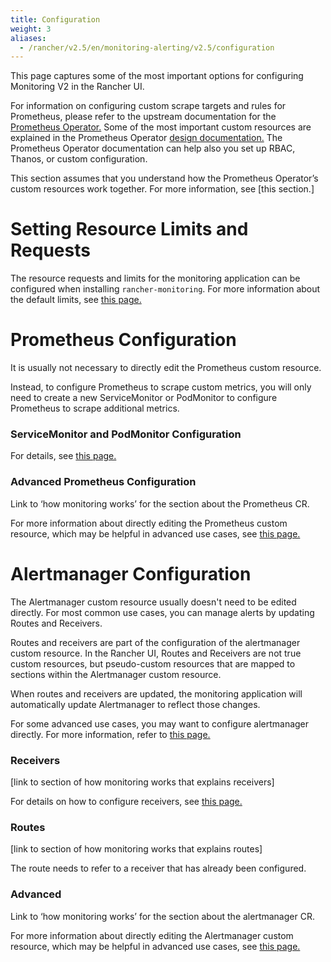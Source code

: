 ```yaml
---
title: Configuration
weight: 3
aliases:
  - /rancher/v2.5/en/monitoring-alerting/v2.5/configuration
---
```


This page captures some of the most important options for configuring Monitoring V2 in the Rancher UI.

For information on configuring custom scrape targets and rules for Prometheus, please refer to the upstream documentation for the [Prometheus Operator.](https://github.com/prometheus-operator/prometheus-operator) Some of the most important custom resources are explained in the Prometheus Operator [design documentation.](https://github.com/prometheus-operator/prometheus-operator/blob/master/Documentation/design.md) The Prometheus Operator documentation can help also you set up RBAC, Thanos, or custom configuration. 

This section assumes that you understand how the Prometheus Operator’s custom resources work together. For more information, see [this section.]

# Setting Resource Limits and Requests

The resource requests and limits for the monitoring application can be configured when installing `rancher-monitoring`. For more information about the default limits, see [this page.](./resource-limits)

# Prometheus Configuration

It is usually not necessary to directly edit the Prometheus custom resource.

Instead, to configure Prometheus to scrape custom metrics, you will only need to create a new ServiceMonitor or PodMonitor to configure Prometheus to scrape additional metrics.


### ServiceMonitor and PodMonitor Configuration

For details, see [this page.](./)

### Advanced Prometheus Configuration

Link to ‘how monitoring works’ for the section about the Prometheus CR. 

For more information about directly editing the Prometheus custom resource, which may be helpful in advanced use cases, see [this page.](./advanced/prometheus)

# Alertmanager Configuration

The Alertmanager custom resource usually doesn't need to be edited directly. For most common use cases, you can manage alerts by updating Routes and Receivers.

Routes and receivers are part of the configuration of the alertmanager custom resource. In the Rancher UI, Routes and Receivers are not true custom resources, but pseudo-custom resources that are mapped to sections within the Alertmanager custom resource.

When routes and receivers are updated, the monitoring application will automatically update Alertmanager to reflect those changes.

For some advanced use cases, you may want to configure alertmanager directly. For more information, refer to [this page.](./advanced/alertmanager)



### Receivers

[link to section of how monitoring works that explains receivers]

For details on how to configure receivers, see [this page.](./receiver)
### Routes
[link to section of how monitoring works that explains routes]

The route needs to refer to a receiver that has already been configured.

### Advanced

Link to ‘how monitoring works’ for the section about the alertmanager CR.

For more information about directly editing the Alertmanager custom resource, which may be helpful in advanced use cases, see [this page.](./advanced/alertmanager)